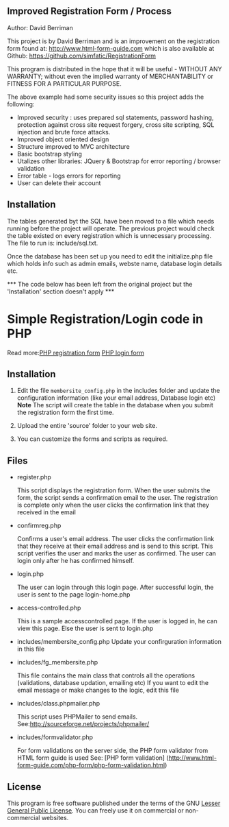 ## Improved Registration Form / Process

Author: David Berriman

This project is by David Berriman and is an improvement on the registration form found at: http://www.html-form-guide.com
which is also available at Github: https://github.com/simfatic/RegistrationForm

This program is distributed in the hope that it will
be useful - WITHOUT ANY WARRANTY; without even the
implied warranty of MERCHANTABILITY or FITNESS FOR A
PARTICULAR PURPOSE.

The above example had some security issues so this project adds the following:

- Improved security : uses prepared sql statements, password hashing, protection against cross site request forgery, cross site scripting, SQL injection and brute force attacks.
- Improved object oriented design
- Structure improved to MVC architecture
- Basic bootstrap styling
- Utalizes other libraries: JQuery & Bootstrap for error reporting / browser validation
- Error table - logs errors for reporting
- User can delete their account

## Installation

The tables generated byt the SQL have been moved to a file which needs running before
the project will operate. The previous project would check the table existed on every
registration which is unnecessary processing. The file to run is: include/sql.txt.

Once the database has been set up you need to edit the initialize.php file which holds 
info such as admin emails, webste name, database login details etc.

*** The code below has been left from the original project but the 'Installation' section doesn't apply *** 

# Simple Registration/Login code in PHP

Read more:[PHP registration form](http://www.html-form-guide.com/php-form/php-registration-form.html) [PHP login form](http://www.html-form-guide.com/php-form/php-login-form.html)

## Installation

1. Edit the file `membersite_config.php` in the includes folder and update the configuration information (like your email address, Database login etc)
    **Note**
    The script will create the table in the database when you submit the registration form the first time. 

2. Upload the entire 'source' folder  to your web site. 
    
3. You can customize the forms and scripts as required.

## Files

* register.php 

    This script displays the registration form. When the user submits the form,
the script sends a confirmation email to the user. The registration is complete only when
the user clicks the confirmation link that they received in the email

* confirmreg.php

    Confirms a user's email address. The user clicks the confirmation link that they receive at their email address and is send to this script. This script verifies the user and  marks the user as confirmed. The user can login only after he has confirmed himself.

* login.php

    The user can login through this login page. After successful login, the user is sent to the page login-home.php
    
* access-controlled.php

    This is a sample accesscontrolled page. If the user is logged in, he can view this page. Else the user is 
sent to login.php
    
* includes/membersite_config.php
    Update your confirguration information in this file
    
* includes/fg_membersite.php

    This file contains the main class that controls all the operations (validations, database updation, emailing etc)
If you want to edit the email message or make changes to the logic, edit this file
    
* includes/class.phpmailer.php

    This script uses PHPMailer to send emails. See:http://sourceforge.net/projects/phpmailer/ 
    
* includes/formvalidator.php    

    For form validations on the server side, the PHP form validator from HTML form guide is used See: [PHP form validation] (http://www.html-form-guide.com/php-form/php-form-validation.html)
    
 
## License
This program is free software published under the terms of the GNU [Lesser General Public License](http://www.gnu.org/copyleft/lesser.html).
You can freely use it on commercial or non-commercial websites. 
